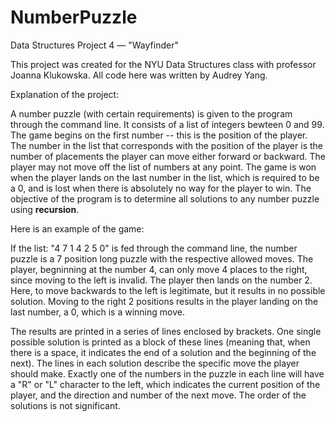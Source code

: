# NumberPuzzle
Data Structures Project 4 — "Wayfinder"

This project was created for the NYU Data Structures class with professor Joanna Klukowska. All code here was written by Audrey Yang.

Explanation of the project:

A number puzzle (with certain requirements) is given to the program through the command line. It consists of a list of integers bewteen 0 and 99. The game begins on the first number -- this is the position of the player. The number in the list that corresponds with the position of the player is the number of placements the player can move either forward or backward. The player may not move off the list of numbers at any point. The game is won when the player lands on the last number in the list, which is required to be a 0, and is lost when there is absolutely no way for the player to win. The objective of the program is to determine all solutions to any number puzzle using **recursion**.

Here is an example of the game:

If the list: "4 7 1 4 2 5 0" is fed through the command line, the number puzzle is a 7 position long puzzle with the respective allowed moves. The player, begninning at the number 4, can only move 4 places to the right, since moving to the left is invalid. The player then lands on the number 2. Here, to move backwards to the left is legitimate, but it results in no possible solution. Moving to the right 2 positions results in the player landing on the last number, a 0, which is a winning move.

The results are printed in a series of lines enclosed by brackets. One single possible solution is printed as a block of these lines (meaning that, when there is a space, it indicates the end of a solution and the beginning of the next). The lines in each solution describe the specific move the player should make. Exactly one of the numbers in the puzzle in each line will have a "R" or "L" character to the left, which indicates the current position of the player, and the direction and number of the next move. The order of the solutions is not significant. 
